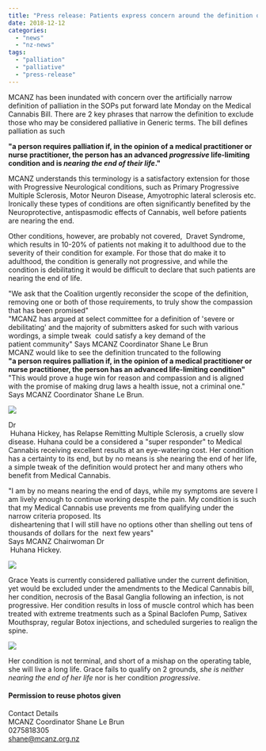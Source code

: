 ```yaml
---
title: "Press release: Patients express concern around the definition of palliative expressed in the SOPs"
date: 2018-12-12
categories: 
  - "news"
  - "nz-news"
tags: 
  - "palliation"
  - "palliative"
  - "press-release"
---
```


MCANZ has been inundated with concern over the artificially narrow definition of palliation in the SOPs put forward late Monday on the Medical Cannabis Bill. There are 2 key phrases that narrow the definition to exclude those who may be considered palliative in Generic terms. The bill defines palliation as such

**"a person requires palliation if, in the opinion of a medical practitioner or nurse practitioner, the person has an advanced _progressive_ life-limiting condition and is _nearing the end of their life_."**

MCANZ understands this terminology is a satisfactory extension for those with Progressive Neurological conditions, such as Primary Progressive Multiple Sclerosis, Motor Neuron Disease, Amyotrophic lateral sclerosis etc. Ironically these types of conditions are often significantly benefited by the Neuroprotective, antispasmodic effects of Cannabis, well before patients are nearing the end.

Other conditions, however, are probably not covered,  Dravet Syndrome, which results in 10-20% of patients not making it to adulthood due to the severity of their condition for example. For those that do make it to adulthood, the condition is generally not progressive, and while the condition is debilitating it would be difficult to declare that such patients are nearing the end of life. 

"We ask that the Coalition urgently reconsider the scope of the definition, removing one or both of those requirements, to truly show the compassion that has been promised"  
"MCANZ has argued at select committee for a definition of 'severe or debilitating' and the majority of submitters asked for such with various wordings, a simple tweak  could satisfy a key demand of the patient community" Says MCANZ Coordinator Shane Le Brun  
MCANZ would like to see the definition truncated to the following  
**"a person requires palliation if, in the opinion of a medical practitioner or nurse practitioner, the person has an advanced life-limiting condition"**   
"This would prove a huge win for reason and compassion and is aligned with the promise of making drug laws a health issue, not a criminal one." Says MCANZ Coordinator Shane Le Brun.

![](/wp-content/uploads/2018/12/2l.png)

  
Dr  
 Huhana Hickey, has Relapse Remitting Multiple Sclerosis, a cruelly slow disease. Huhana could be a considered a "super responder" to Medical Cannabis receiving excellent results at an eye-watering cost. Her condition has a certainty to its end, but by no means is she nearing the end of her life, a simple tweak of the definition would protect her and many others who benefit from Medical Cannabis.  
  
"I am by no means nearing the end of days, while my symptoms are severe I am lively enough to continue working despite the pain. My condition is such that my Medical Cannabis use prevents me from qualifying under the narrow criteria proposed. Its  
 disheartening that I will still have no options other than shelling out tens of thousands of dollars for the  next few years"  
Says MCANZ Chairwoman Dr  
 Huhana Hickey.  

![](/wp-content/uploads/2018/12/grace2-1.jpg)

  
Grace Yeats is currently considered palliative under the current definition, yet would be excluded under the amendments to the Medical Cannabis bill, her condition, necrosis of the Basal Ganglia following an infection, is not progressive. Her condition results in loss of muscle control which has been treated with extreme treatments such as a Spinal Baclofen Pump, Sativex Mouthspray, regular Botox injections, and scheduled surgeries to realign the spine.  
  
  
  

![](/wp-content/uploads/2018/12/Grace1-1.jpg)

  
Her condition is not terminal, and short of a mishap on the operating table, she will live a long life. Grace fails to qualify on 2 grounds, _she is neither nearing the end of her life_ nor is her condition _progressive_.

#### Permission to reuse photos given

Contact Details  
MCANZ Coordinator Shane Le Brun  
0275818305  
shane@mcanz.org.nz

